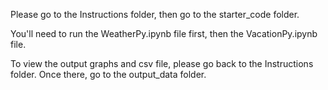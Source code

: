 Please go to the Instructions folder, then go to the starter_code folder. 

You'll need to run the WeatherPy.ipynb file first, then the VacationPy.ipynb file.

To view the output graphs and csv file, please go back to the Instructions folder. Once there, go to the output_data folder. 
